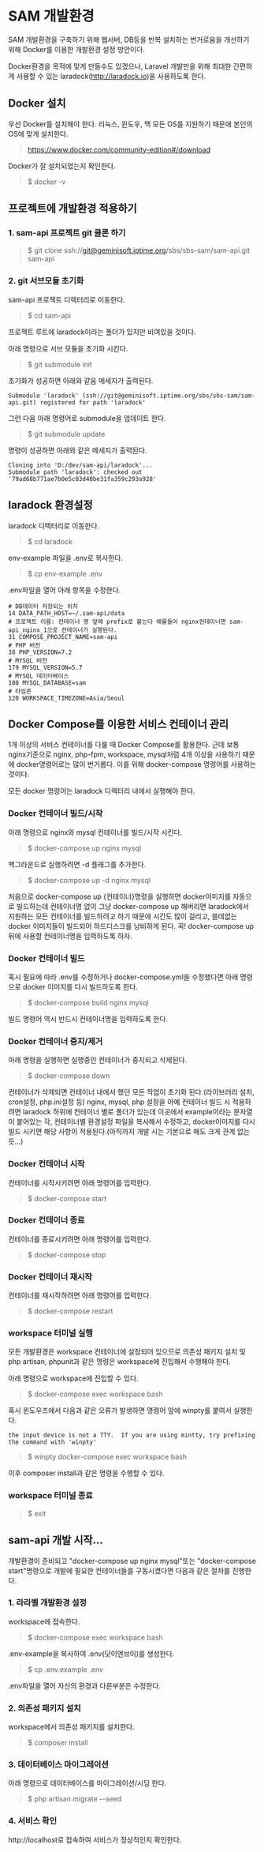 # SAM 개발환경
SAM 개발환경을 구축하기 위해 웹서버, DB등을 반복 설치하는 번거로움을 개선하기 위해 Docker를 이용한 개발환경 설정 방안이다.

Docker환경을 목적에 맞게 만들수도 있겠으나, Laravel 개발만을 위해 최대한 간편하게 사용할 수 있는 laradock(http://laradock.io)을 사용하도록 한다.


## Docker 설치

우선 Docker를 설치해야 한다. 리눅스, 윈도우, 맥 모든 OS를 지원하기 때문에 본인의 OS에 맞게 설치한다.

> https://www.docker.com/community-edition#/download

Docker가 잘 설치되었는지 확인한다.

> $ docker -v

## 프로젝트에 개발환경 적용하기

### 1. sam-api 프로젝트 git 클론 하기

> $ git clone ssh://git@geminisoft.iptime.org/sbs/sbs-sam/sam-api.git sam-api

### 2. git 서브모듈 초기화

sam-api 프로젝트 디렉터리로 이동한다.

> $ cd sam-api

프로젝트 루트에 laradock이라는 폴더가 있지만 비여있을 것이다.

아래 명령으로 서브 모듈을 초기화 시킨다.

> $ git submodule init

초기화가 성공하면 아래와 같음 메세지가 출력된다.

```
Submodule 'laradock' (ssh://git@geminisoft.iptime.org/sbs/sbs-sam/sam-api.git) registered for path 'laradock'
```

그런 다음 아래 명령어로 submodule을 업데이트 한다.

> $ git submodule update

명령이 성공하면 아래와 같은 메세지가 출력된다.

```
Cloning into 'D:/dev/sam-api/laradock'...
Submodule path 'laradock': checked out '79ad68b771ae7b0e5c03d48be31fa359c293a928'
```

## laradock 환경설정

laradock 디렉터리로 이동한다.

> $ cd laradock

env-example 파일을 .env로 복사한다.

> $ cp env-example .env

.env파일을 열어 아래 항목을 수정한다.

```
# DB데이터 저장되는 위치
14 DATA_PATH_HOST=~/.sam-api/data
# 프로젝트 이름: 컨테이너 명 앞에 prefix로 붙는다 예를들어 nginx컨테이너면 sam-api_nginx_1으로 컨테이너가 실행된다.
31 COMPOSE_PROJECT_NAME=sam-api
# PHP 버전
38 PHP_VERSION=7.2
# MYSQL 버전
179 MYSQL_VERSION=5.7
# MYSQL 데이터베이스
180 MYSQL_DATABASE=sam
# 타임존
120 WORKSPACE_TIMEZONE=Asia/Seoul
``` 

## Docker Compose를 이용한 서비스 컨테이너 관리

1개 이상의 서비스 컨테이너를 다룰 때 Docker Compose를 활용한다. 근데 보통 nginx기준으로 nginx, php-fpm, workspace, mysql처럼 4개 이상을
사용하기 때문에 docker명령어로는 많이 번거롭다. 이를 위해 docker-compose 명령어를 사용하는 것이다.

모든 docker 명령어는 laradock 디렉터리 내에서 실행해야 한다.

### Docker 컨테이너 빌드/시작

아래 명령으로 nginx와 mysql 컨테이너를 빌드/시작 시킨다.

> $ docker-compose up nginx mysql

백그라운드로 실행하려면 -d 플래그를 추가한다.

> $ docker-compose up -d nginx mysql

처음으로 docker-compose up {컨테이너}명령을 실행하면 docker이미지를 자동으로 빌드하는데 컨테이너명 없이 그냥 docker-compose up 해버리면
laradock에서 지원하는 모든 컨테이너를 빌드하려고 하기 때문에 시간도 많이 걸리고, 쓸데없는 docker 이미지들이 빌드되어 하드디스크를 낭비하게 된다.
꼭! docker-compose up 뒤에 사용할 컨테이너명을 입력하도록 하자.

### Docker 컨테이너 빌드

혹시 필요에 따라 .env를 수정하거나 docker-compose.yml을 수정했다면 아래 명령으로 docker 이미지를 다시 빌드하도록 한다.

> $ docker-compose build nginx mysql

빌드 명령어 역시 반드시 컨테이너명을 입력하도록 한다.

### Docker 컨테이너 중지/제거

아래 명령을 실행하면 실행중인 컨테이너가 중지되고 삭제된다.

> $ docker-compose down

컨테이너가 삭제되면 컨테이너 내에서 했던 모든 작업이 초기화 된다.(라이브러리 설치, cron설정, php.ini설정 등)
nginx, mysql, php 설정을 아예 컨테이너 빌드 시 적용하려면 laradock 하위에 컨테이너 별로 폴더가 있는데 이곳에서 example이라는 문자열이 붙어있는
각, 컨테이너별 환경설정 파일을 복사해서 수정하고, docker이미지를 다시 빌드 시키면 해당 사항이 적용된다.(아직까지 개발 시는 기본으로 해도 크게 관계 없는듯...)

### Docker 컨테이너 시작

컨테이너를 시작시키려면 아래 명령어를 입력한다.

> $ docker-compose start

### Docker 컨테이너 종료

컨테이너를 종료시키려면 아래 명령어를 입력한다.

> $ docker-compose stop

### Docker 컨테이너 재시작

컨테이너를 재시작하려면 아래 명령어를 입력한다.

> $ docker-compose restart

### workspace 터미널 실행

모든 개발환경은 workspace 컨테이너에 설정되어 있으므로 의존성 패키지 설치 및 php artisan, phpunit과 같은 명령은 workspace에 진입해서 수행해야 한다.

아래 명령으로 workspace에 진입할 수 있다.

> $ docker-compose exec workspace bash

혹시 윈도우즈에서 다음과 같은 오류가 발생하면 명령어 앞에 winpty를 붙여서 실행한다.

```
the input device is not a TTY.  If you are using mintty, try prefixing the command with 'winpty'
```

> $ winpty docker-compose exec workspace bash

이후 composer install과 같은 명령을 수행할 수 있다.

### workspace 터미널 종료

> $ exit

## sam-api 개발 시작...

개발환경이 준비되고 "docker-compose up nginx mysql"또는 "docker-compose start"명령으로 개발에 필요한 컨테이너들를 구동시켰다면 다음과 같은 절차를 진행한다.

### 1. 라라벨 개발환경 설정

workspace에 접속한다.

> $ docker-compose exec workspace bash

.env-example을 복사하여 .env(닷이엔브이)를 생성한다.

> $ cp .env.example .env

.env파일을 열어 자신의 환경과 다른부분은 수정한다.

### 2. 의존성 패키지 설치

workspace에서 의존성 패키지를 설치한다.

> $ composer install

### 3. 데이터베이스 마이그레이션

아래 명령으로 데이터베이스를 마이그레이션/시딩 한다.

> $ php artisan migrate --seed

### 4. 서비스 확인

http://localhost로 접속하여 서비스가 정상적인지 확인한다.

